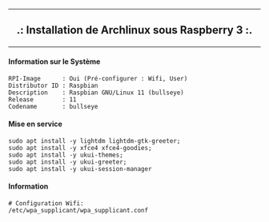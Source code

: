 ------------------------------------------------------------------------------------------------------------------------------------------------

## <p align='center'> .: Installation de Archlinux sous Raspberry 3 :. </p>

------------------------------------------------------------------------------------------------------------------------------------------------

#### Information sur le Système
```
RPI-Image      : Oui (Pré-configurer : Wifi, User)
Distributor ID : Raspbian
Description    : Raspbian GNU/Linux 11 (bullseye)
Release        : 11
Codename       : bullseye
```

#### Mise en service
```
sudo apt install -y lightdm lightdm-gtk-greeter;
sudo apt install -y xfce4 xfce4-goodies;
sudo apt install -y ukui-themes;
sudo apt install -y ukui-greeter;
sudo apt install -y ukui-session-manager
```


#### Information
```
# Configuration Wifi:
/etc/wpa_supplicant/wpa_supplicant.conf
```
